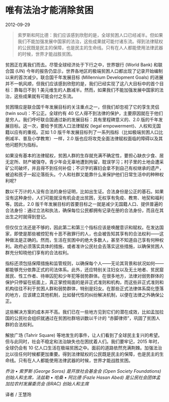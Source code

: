 # 唯有法治才能消除贫困

2012-09-29

> 索罗斯和阿比德：我们应该感到欣慰的是，全球贫困人口已经减半。但如果我们不能加强发展中国家的法治，这些成果就可能付诸东流。得到法律赋权的公民既是民主的保障，也是民主的生命线。只有在人人都能使用法律武器的时候，世界才能战胜贫困。 
>

贫困正在离我们而去。尽管全球经济处于下行之中，世界银行 (World Bank) 和联合国 (UN) 今年的报告仍显示，世界各地区的极端贫困人口都出现了记录开始编制以来的首次减少。联合国千年发展目标 (Millennium Development Goals) 的进展并不一帆风顺，但我们应该感到欣慰的是，我们已经实现了这八大目标中的首个目标：靠每日不到 1 美元维生的人数减半。然而，如果我们不能加强发展中国家的法治，这些成果就有可能会付之东流。

贫困理应是联合国千年发展目标的关注重点之一，但我们却忽视了它的孪生灵侣 (twin soul)：不公正。全球约有 40 亿人得不到法律的保护，主要原因就在于他们是穷人。我们呼吁联合国通过新的发展目标：具有里程碑意义的、2.0 版的千年发展目标。这一次，要给予贫困人口法律赋权 (legal empowerment)、人权和无国籍以应有的重视。正如 1.0 版千年发展目标列了一系列指标（比如极端贫困人口比例减半、普及小学教育）一样，2.0 版也应将攻克全面法律赋权面临的障碍以及其他问题列为指标。

如果没有基本的法律赋权，贫困人群的生存就充满不确定性，要担心缺衣少食、居无定所、财产被强夺。青少年会无辜地遭到拘留，耽误学习；村子里的土地会遭采矿公司破坏，并且得不到任何补偿；不识字的寡妇会拿不到自己有权继承的遗产，被迫和孩子一起沦落街头。个人和社群又能靠什么来保护他们日常生活中的种种权利呢?

数以千万计的人没有合法的身份证明，比如出生证。合法身份是公正的基石。如果没有这种身份，人们可能就没有机会走出贫困，无权享有免疫、教育、地契和福利等。因此，2.0 版千年发展目标的首要目标之一就是减少无国籍人口、提供普遍的合法身份：通过立法和执法，确保每位公民都拥有记录在册的合法身份，而且在其出生之时就得到登记。

但仅仅立法还是不够的，因此第二和第三个指标应该是唤醒意识和赋权。在发达国家，即使是那些被控犯有十恶不赦罪行的人，也会被告知其享有的合法权利——这种做法是正确的。然而，生活在贫困中的绝大多数人，甚至不知道自己享有何种权利。政府必须落实具体的措施，或者准许公民社会去落实这些措施，以确保贫困人群充分知晓他们享有的合法权利。

指标还须包括保障措施和监管规则，以确保每个人——无论其背景和状况如何——都能够充分依靠正式的司法体系。此外，还应特别关注妇女以及无土地者、贫民窟居民、性工作者、待审囚犯和少年犯等弱势群体。在很多地方，法律对弱势群体的保护只停留在纸面上，真正掌控局面的是非正式准则和机构，而这些非正式准则和机构往往不利于贫困人群和弱势群体，特别是妇女。在那些正式法律体系腐化堕落的地方，应该建立其他机制，比如替代性的纠纷解决机制，以便在法律之外确保公正。

这些解决方案的成本并不高。我们已在一些地方见到它们的潜在成效，比如孟加拉国的公民社会组织就通过在贫困社群培训数以千计的 “赤脚律师”，巩固了贫困人群的合法权利。

解放广场 (Tahrir Square) 等地发生的事件，让人们看到了全球民主复兴的希望。但与此同时，社会不稳定和法治缺失也在困扰着人们。我们要牢记，2015 年时，全球仍会有 10 亿人口生活在极端贫困之中。面前的道路依然充满荆棘。加强法治比以往任何时候都更加重要。得到法律赋权的公民既是民主的保障，也是民主的生命线。只有在人人都能使用法律武器的时候，世界才能战胜贫困。

_乔治 • 索罗斯 (George Soros) 是开放社会基金会 (Open Society Foundations) 创始人和主席，法兹勒 • 哈桑 • 阿比德 (Fazle Hasan Abed) 是公民社会团体孟加拉农村发展委员会 (BRAC) 创始人和主席_

译者 / 王慧玲
